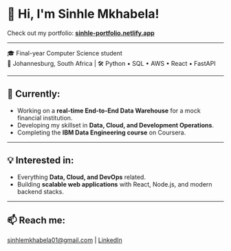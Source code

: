 <h1>👋 Hi, I'm Sinhle Mkhabela!</h1>

<p>
    Check out my portfolio: <a href="https://sinhle-portfolio.netlify.app/" target="_blank"><strong>sinhle-portfolio.netlify.app</strong></a>
</p>

<hr>

<p>
    🎓 Final-year Computer Science student<br>
    📍 Johannesburg, South Africa | 🛠️ Python • SQL • AWS • React • FastAPI
</p>

<hr>

<h2>🚀 Currently:</h2>
<ul>
    <li>Working on a <strong>real-time End-to-End Data Warehouse</strong> for a mock financial institution.</li>
    <li>Developing my skillset in <strong>Data, Cloud, and Development Operations</strong>.</li>
    <li>Completing the <strong>IBM Data Engineering course</strong> on Coursera.</li>
</ul>

<hr>

<h2>💡 Interested in:</h2>
<ul>
    <li>Everything <strong>Data, Cloud, and DevOps</strong> related.</li>
    <li>Building <strong>scalable web applications</strong> with React, Node.js, and modern backend stacks.</li>
</ul>

<hr>

<h2>📫 Reach me:</h2>
<p>
    <a href="mailto:sinhlemkhabela01@gmail.com">sinhlemkhabela01@gmail.com</a> | <a href="https://www.linkedin.com/in/SinhleMkhabela/" target="_blank">LinkedIn</a>
</p>
